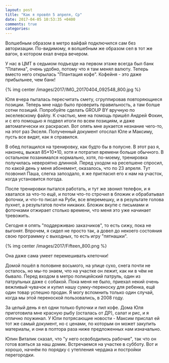 ```yaml
---
layout: post
title: "Как я провёл 5 апреля, Ср"
date: 2017-04-05 10:53:35 +0400
comments: true
categories: 
---
```

Волшебным образом в метро вайфай подключился сам без авторизации. По-видимому, я волшебным же образом сел в тот же вагон, в котором ехал вчера вечером.

У нас в ЦМТ в седьмом подъезде на первом этаже всегда был банк "Платина", очень удобно, потому что я там менял валюту. Теперь вместо него открылась "Плантация кофе". Кофейня - это даже прибыльнее, чем банк!

{% img center /images/2017/IMG_20170404_092548_800.jpg %}

Юля вчера пыталась пересчитать смету, сгруппировав повторяющиеся позиции. Теперь мне надо было проверить правильность, а там болше сотни позиций. Попробуйте сделать GROUP BY вручную по экселевскому файлу. К счастью, мне на помощь пришёл Андрей Фокин, и с его помощью я подвел итоги по всем позициям, и даже автоматически их раскрасил. Вот опять мне аукается незнание чего-то, на этот раз Экселя. Полученный документ отослал Юле и Максиму, пусть все видят, как я справился.

В обед потащился на тренировку, как будто бы в полусне. В этот раз я, наконец, выжал 85\*10\*10, хотя и потратил времени больше обычного. В остальном позанимался нормально, хотя, по-моему, тренировка получилась невероятно длинной. Перед уходом на ресепшене спросил, по какой день у меня абонемент, оказалось, что по 23 апреля. Тут позвонил Паша, слегка запоздало, я же пригласил его к нам на участок, когда установится погода.

После тренировки пытался работать, и тут же звонил телефон, и я хватался за что-то ещё, и потом что-то строчил в бложик и обрабатывал фоточки, и что-то писал на Руби, все вперемешку, и в результате голова пухнет, а результатов почти никаких. Бложик вкупе с письмами и фоточками отжирает столько времени, что меня это уже начинает тревожить. 

Сегодня я опять "поддерживаю заказчиков", то есть сижу, пока не выгонят. Впрочем, я сидел не просто так, а довел до некоего состояния свою программку с выходных, то есть игру "пятнашки".

{% img center /images/2017/Fifteen_800.png %}

Она даже сама умеет перемешивать клеточки!

Домой пошёл в половине восьмого, на улице сухо, снега почти не осталось, но мы-то знаем, что на участке он лежит, как ни в чём не бывало. Перед входом в метро полицейский патруль, один из патрульных даже с собакой. Пока меня не было, приехал некий очень вежливый чувачок и купил нашу сумку-переноску для ребенка, ещё один товар успешно продан. Я могу вспомнить только один случай, когда мы этой переноской пользовались, в 2008 году.

За целый день я ел одни только булочки и пил кофе. Дома Юля приготовила мне красную рыбу (осталась от ДР), салат и рис, и я отлично поужинал. У Юли потрясающие новости - Максим прислал ей тот же самый документ, но с ценами, по которым он может закупить материалы, и они в полтора раза ниже предложенных нам изначально.

Юлин Виталик сказал, что "у него освободились рабочие", так что он готов взяться за наш домик. Встречаемся на участке в субботу. Вот и хорошо, начнём по порядку с утепления чердака и постройки перегородки.


